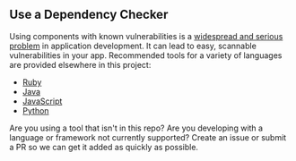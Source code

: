 ## Use a Dependency Checker
Using components with known vulnerabilities is a [widespread and serious problem][owasp-a9] in application development. It can lead to easy, scannable vulnerabilities in your app. Recommended tools for a variety of languages are provided elsewhere in this project:

* [Ruby]
* [Java]
* [JavaScript]
* [Python]

Are you using a tool that isn't in this repo? Are you developing with a language or framework not currently supported? Create an issue or submit a PR so we can get it added as quickly as possible.

[owasp-a9]: https://www.owasp.org/index.php/Top_10_2013-A9-Using_Components_with_Known_Vulnerabilities

[Ruby]: https://github.com/saradiaz/appsec-toolbelt/blob/master/Ruby/dependency-checkers.md

[Java]: https://github.com/saradiaz/appsec-toolbelt/blob/master/Java/dependency-check.md

[JavaScript]: https://github.com/saradiaz/appsec-toolbelt/tree/master/JavaScript/dependency-checking

[Python]: https://github.com/saradiaz/appsec-toolbelt/blob/master/Python/dependency-check.md
